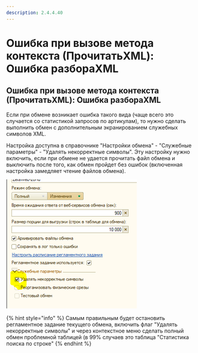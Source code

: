 ```yaml
---
description: 2.4.4.40
---
```


# Ошибка при вызове метода контекста \(ПрочитатьXML\): Ошибка разбораXML

## Ошибка при вызове метода контекста \(ПрочитатьXML\): Ошибка разбораXML

Если при обмене возникает ошибка такого вида \(чаще всего это случается со статистикой запросов по артикулам\), то нужно сделать выполнить обмен с дополнительным экранированием служебных символов XML. 

Настройка доступна в справочнике "Настройки обмена" - "Служебные параметры" - "Удалять некорректные символы". Эту настройку нужно включить, если при обмене не удается прочитать файл обмена и выключить после того, как обмен пройдет без ошибок \(включенная настройка замедляет чтение файлов обмена\).

![](../.gitbook/assets/image%20%28194%29.png)

{% hint style="info" %}
Самым правильным будет остановить регламентное задание текущего обмена, включить флаг "Удалять некорректные символы" и через контекстное меню сделать полный обмен проблемной таблицей \(в 99% случаев это таблица "Статистика поиска по строке"
{% endhint %}

